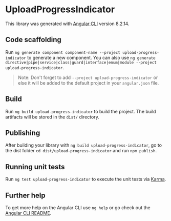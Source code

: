 # UploadProgressIndicator

This library was generated with [Angular CLI](https://github.com/angular/angular-cli) version 8.2.14.

## Code scaffolding

Run `ng generate component component-name --project upload-progress-indicator` to generate a new component. You can also use `ng generate directive|pipe|service|class|guard|interface|enum|module --project upload-progress-indicator`.
> Note: Don't forget to add `--project upload-progress-indicator` or else it will be added to the default project in your `angular.json` file. 

## Build

Run `ng build upload-progress-indicator` to build the project. The build artifacts will be stored in the `dist/` directory.

## Publishing

After building your library with `ng build upload-progress-indicator`, go to the dist folder `cd dist/upload-progress-indicator` and run `npm publish`.

## Running unit tests

Run `ng test upload-progress-indicator` to execute the unit tests via [Karma](https://karma-runner.github.io).

## Further help

To get more help on the Angular CLI use `ng help` or go check out the [Angular CLI README](https://github.com/angular/angular-cli/blob/master/README.md).
